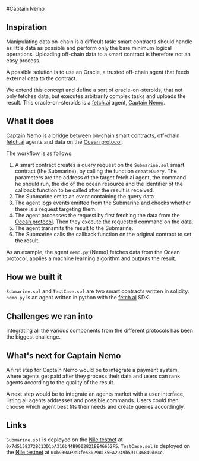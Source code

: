 #Captain Nemo

## Inspiration

Manipulating data on-chain is a difficult task: smart contracts should handle as little data as possible and perform only the bare minimum logical operations. Uploading off-chain data to a smart contract is therefore not an easy process. 

A possible solution is to use an Oracle, a trusted off-chain agent that feeds external data to the contract.

We extend this concept and define a sort of oracle-on-steroids, that not only fetches data, but executes arbitrarily complex tasks and uploads the result. This oracle-on-steroids is a [fetch.ai](https://fetch.ai/) agent, [Captain Nemo](https://github.com/diffusioncon/Team-33).

## What it does
Captain Nemo is a bridge between on-chain smart contracts, off-chain [fetch.ai](https://fetch.ai/) agents and data on the [Ocean protocol](https://oceanprotocol.com/). 

The workflow is as follows:

1. A smart contract creates a query request on the `Submarine.sol` smart contract (the Submarine), by calling the function `createQuery`. The parameters are the address of the target fetch.ai agent, the command he should run, the did of the ocean resource and the identifier of the callback function to be called after the result is received.
2. The Submarine emits an event containing the query data
3. The agent logs events emitted from the Submarine and checks whether there is a request targeting them. 
4. The agent processes the request by first fetching the data from the [Ocean protocol](https://oceanprotocol.com/). Then they execute the requested command on the data.
5. The agent transmits the result to the Submarine. 
6. The Submarine calls the callback function on the original contract to set the result.

As an example, the agent `nemo.py` (Nemo) fetches data from the Ocean protocol, applies a machine learning algorithm and outputs the result.

## How we built it

`Submarine.sol` and `TestCase.sol` are two smart contracts written in solidity.
`nemo.py` is an agent written in python with the [fetch.ai](https://fetch.ai/) SDK.

## Challenges we ran into
Integrating all the various components from the different protocols has been the biggest challenge.

## What's next for Captain Nemo
A first step for Captain Nemo would be to integrate a payment system, where agents get paid after they process their data and users can rank agents according to the quality of the result.

A next step would be to integrate an agents market with a user interface, listing all agents addresses and possible commands. Users could then choose which agent best fits their needs and create queries accordingly.

## Links

`Submarine.sol` is deployed on the [Nile testnet](https://nile.dev-ocean.com) at `0x7d5158372BC13D1bA316b44B9002821BE46652F5`.
`TestCase.sol` is deployed on the [Nile testnet](https://nile.dev-ocean.com) at `0xb930AF9aDfe58029B135EA2949b591C46849de4c`.